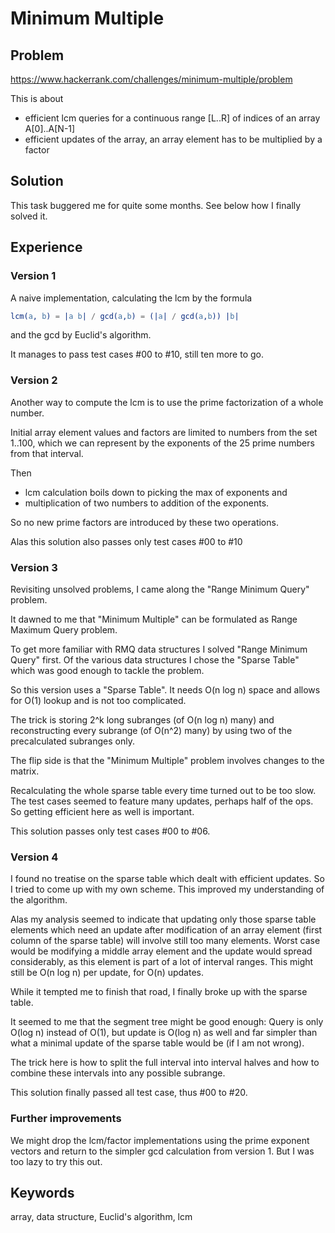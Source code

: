 # Minimum Multiple

## Problem
https://www.hackerrank.com/challenges/minimum-multiple/problem

This is about 
- efficient lcm queries for a continuous range [L..R] of indices of an array A[0]..A[N-1]
- efficient updates of the array, an array element has to be multiplied by a factor

## Solution
This task buggered me for quite some months. See below how I finally solved it.

## Experience

### Version 1
A naive implementation, calculating the lcm by the formula
```erlang
lcm(a, b) = |a b| / gcd(a,b) = (|a| / gcd(a,b)) |b|
```
and the gcd by Euclid's algorithm.

It manages to pass test cases #00 to #10, still ten more to go.

### Version 2
Another way to compute the lcm is to use the prime factorization of a whole number.

Initial array element values and factors are limited to numbers from the set 1..100,
which we can represent by the exponents of the 25 prime numbers from that interval.

Then 
- lcm calculation boils down to picking the max of exponents and 
- multiplication of two numbers to addition of the exponents.

So no new prime factors are introduced by these two operations.

Alas this solution also passes only test cases #00 to #10

### Version 3
Revisiting unsolved problems, I came along the "Range Minimum Query" problem.

It dawned to me that "Minimum Multiple" can be formulated as Range Maximum Query problem.

To get more familiar with RMQ data structures I solved "Range Minimum Query" first.
Of the various data structures I chose the "Sparse Table" which was good enough to tackle the problem.

So this version uses a "Sparse Table". It needs O(n log n) space and allows for O(1) lookup and is not
too complicated. 

The trick is storing 2^k long subranges (of O(n log n) many) and reconstructing 
every subrange (of O(n^2) many) by using two of the precalculated subranges only.

The flip side is that the "Minimum Multiple" problem involves changes to the matrix.

Recalculating the whole sparse table every time turned out to be too slow. 
The test cases seemed to feature many updates, perhaps half of the ops. 
So getting efficient here as well is important.

This solution passes only test cases #00 to #06.

### Version 4
I found no treatise on the sparse table which dealt with efficient updates. 
So I tried to come up with my own scheme. This improved my understanding of the algorithm.

Alas my analysis seemed to indicate that updating only those sparse table elements which need an update after
modification of an array element (first column of the sparse table) will involve still too many elements.
Worst case would be modifying a middle array element and the update would spread considerably, as this element is
part of a lot of interval ranges. 
This might still be O(n log n) per update, for O(n) updates. 

While it tempted me to finish that road, I finally broke up with the sparse table.

It seemed to me that the segment tree might be good enough:
Query is only O(log n) instead of O(1), but update is O(log n) as well and far simpler than what a minimal
update of the sparse table would be (if I am not wrong).

The trick here is how to split the full interval into interval halves and how to combine these intervals into
any possible subrange.

This solution finally passed all test case, thus #00 to #20.

### Further improvements ###
We might drop the lcm/factor implementations using the prime exponent vectors and return to the simpler gcd
calculation from version 1. But I was too lazy to try this out.

## Keywords
array, data structure, Euclid's algorithm, lcm
